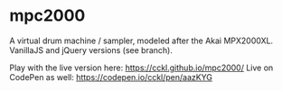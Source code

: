 # mpc2000

A virtual drum machine / sampler, modeled after the Akai MPX2000XL.
VanillaJS and jQuery versions (see branch).

Play with the live version here: https://cckl.github.io/mpc2000/
Live on CodePen as well: https://codepen.io/cckl/pen/aazKYG
